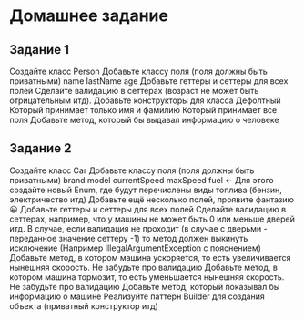 # Домашнее задание


## Задание 1
Создайте класс Person
Добавьте классу поля (поля должны быть приватными)
name
lastName
age
Добавьте геттеры и сеттеры для всех полей
Сделайте валидацию в сеттерах (возраст не может быть отрицательным итд).
Добавьте конструкторы для класса
Дефолтный
Который принимает только имя и фамилию
Который принимает все поля
Добавьте метод, который бы выдавал информацию о человеке
##  Задание 2
Создайте класс Car
Добавьте классу поля (поля должны быть приватными)
brand
model
currentSpeed
maxSpeed
fuel <- Для этого создайте новый Enum, где будут перечислены виды топлива (бензин, электричество итд)
Добавьте ещё несколько полей, проявите фантазию 😀
Добавьте геттеры и сеттеры для всех полей
Сделайте валидацию в сеттерах, например, что у машины не может быть 0 или меньше дверей итд. В случае, если валидация 
не проходит (в случае с дверьми - переданное значение сеттеру -1)
то метод должен выкинуть исключение (Например IllegalArgumentException с пояснением)
Добавьте метод, в котором машина ускоряется, то есть увеличивается нынешняя скорость. Не забудьте про валидацию
Добавьте метод, в котором машина тормозит, то есть уменьшается нынешняя скорость. Не забудьте про валидацию
Добавьте метод, который показывал бы информацию о машине
Реализуйте паттерн Builder для создания объекта (приватный конструктор итд)
